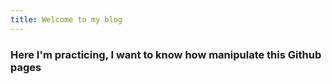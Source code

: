 ```yaml
---
title: Welcome to my blog
---
```

### Here I'm practicing, I want to know how manipulate this Github pages  
